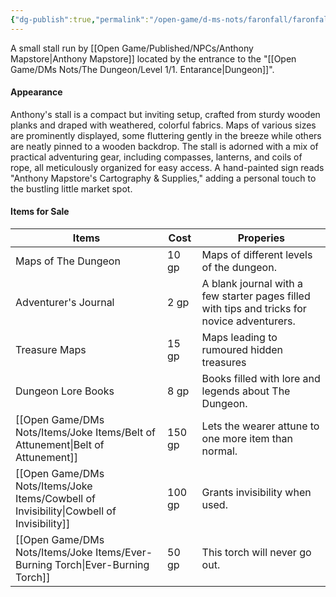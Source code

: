 ```yaml
---
{"dg-publish":true,"permalink":"/open-game/d-ms-nots/faronfall/faronfalla/poi/mapstore-s-marvels-dm/"}
---
```


A small stall run by [[Open Game/Published/NPCs/Anthony Mapstore\|Anthony Mapstore]] located by the entrance to the "[[Open Game/DMs Nots/The Dungeon/Level 1/1. Entarance\|Dungeon]]".
#### Appearance
Anthony's stall is a compact but inviting setup, crafted from sturdy wooden planks and draped with weathered, colorful fabrics. Maps of various sizes are prominently displayed, some fluttering gently in the breeze while others are neatly pinned to a wooden backdrop. The stall is adorned with a mix of practical adventuring gear, including compasses, lanterns, and coils of rope, all meticulously organized for easy access. A hand-painted sign reads "Anthony Mapstore's Cartography & Supplies," adding a personal touch to the bustling little market spot.
#### Items for Sale

| Items                       | Cost   | Properies                                                                                    |
| --------------------------- | ------ | -------------------------------------------------------------------------------------------- |
| Maps of The Dungeon         | 10 gp  | Maps of different levels of the dungeon.                                                     |
| Adventurer's Journal        | 2 gp   | A blank journal with a few starter pages filled with tips and tricks for novice adventurers. |
| Treasure Maps               | 15 gp  | Maps leading to rumoured hidden treasures                                                    |
| Dungeon Lore Books          | 8 gp   | Books filled with lore and legends about The Dungeon.                                        |
| [[Open Game/DMs Nots/Items/Joke Items/Belt of Attunement\|Belt of Attunement]]      | 150 gp | Lets the wearer attune to one more item than normal.                                         |
| [[Open Game/DMs Nots/Items/Joke Items/Cowbell of Invisibility\|Cowbell of Invisibility]] | 100 gp | Grants invisibility when used.                                                               |
| [[Open Game/DMs Nots/Items/Joke Items/Ever-Burning Torch\|Ever-Burning Torch]]      | 50 gp  | This torch will never go out.                                                                |
